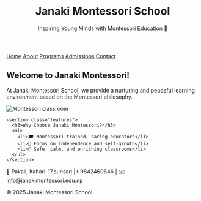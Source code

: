 <!DOCTYPE html>
<html lang="en">
<head>
  <meta charset="UTF-8" />
  <meta name="viewport" content="width=device-width, initial-scale=1.0" />
  <title>Janaki Montessori School</title>
  <link rel="stylesheet" href="style.css" />
</head>
<body>
  <header>
    <h1>Janaki Montessori School</h1>
    <p>Inspiring Young Minds with Montessori Education 🌼</p>
  </header>

  <nav>
    <a href="#">Home</a>
    <a href="#">About</a>
    <a href="#">Programs</a>
    <a href="#">Admissions</a>
    <a href="#">Contact</a>
  </nav>

  <main>
    <section class="intro">
      <h2>Welcome to Janaki Montessori!</h2>
      <p>At Janaki Montessori School, we provide a nurturing and peaceful learning environment based on the Montessori philosophy.</p>
      <img src="images/montessori-class.jpg" alt="Montessori classroom" />
    </section>

    <section class="features">
      <h3>Why Choose Janaki Montessori?</h3>
      <ul>
        <li>🎓 Montessori-trained, caring educators</li>
        <li>🌱 Focus on independence and self-growth</li>
        <li>🏫 Safe, calm, and enriching classrooms</li>
      </ul>
    </section>
  </main>

  <footer>
    <p>📍 Pakali, Itahari-17,sunsari | 📞 9842460646 | ✉️ info@janakimontessori.edu.np</p>
    <p>© 2025 Janaki Montessori School</p>
  </footer>
</body>
</html>
